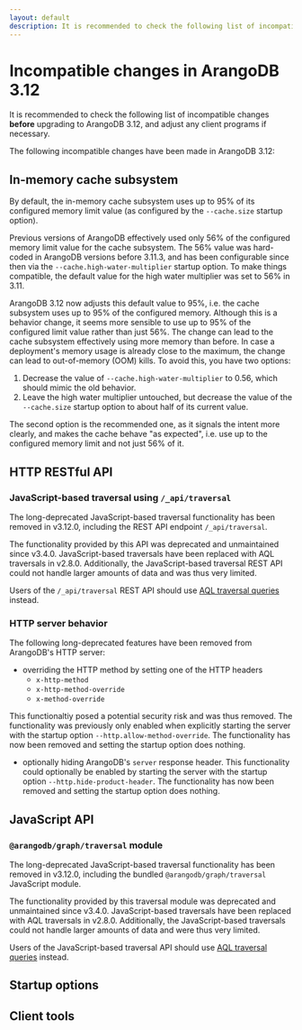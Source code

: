 ```yaml
---
layout: default
description: It is recommended to check the following list of incompatible changes before upgrading to ArangoDB 3.12
---
```

# Incompatible changes in ArangoDB 3.12

It is recommended to check the following list of incompatible changes **before**
upgrading to ArangoDB 3.12, and adjust any client programs if necessary.

The following incompatible changes have been made in ArangoDB 3.12:

## In-memory cache subsystem

By default, the in-memory cache subsystem uses up to 95% of its configured
memory limit value (as configured by the `--cache.size` startup option).

Previous versions of ArangoDB effectively used only 56% of the configured memory
limit value for the cache subsystem. The 56% value was hard-coded in ArangoDB
versions before 3.11.3, and has been configurable since then via the 
`--cache.high-water-multiplier` startup option. To make things compatible, the 
default value for the high water multiplier was set to 56% in 3.11.

ArangoDB 3.12 now adjusts this default value to 95%, i.e. the cache subsystem
uses up to 95% of the configured memory. Although this is a behavior
change, it seems more sensible to use up to 95% of the configured limit value 
rather than just 56%.
The change can lead to the cache subsystem effectively using more memory than
before. In case a deployment's memory usage is already close to the maximum,
the change can lead to out-of-memory (OOM) kills. To avoid this, you have
two options:

1. Decrease the value of `--cache.high-water-multiplier` to 0.56, which should
   mimic the old behavior.
2. Leave the high water multiplier untouched, but decrease the value of the 
   `--cache.size` startup option to about half of its current value.

The second option is the recommended one, as it signals the intent more clearly,
and makes the cache behave "as expected", i.e. use up to the configured
memory limit and not just 56% of it.

## HTTP RESTful API

### JavaScript-based traversal using `/_api/traversal`

The long-deprecated JavaScript-based traversal functionality has been removed
in v3.12.0, including the REST API endpoint `/_api/traversal`.

The functionality provided by this API was deprecated and unmaintained since
v3.4.0. JavaScript-based traversals have been replaced with AQL traversals in
v2.8.0. Additionally, the JavaScript-based traversal REST API could not handle
larger amounts of data and was thus very limited.

Users of the `/_api/traversal` REST API should use
[AQL traversal queries](aql/graphs-traversals.html) instead.

### HTTP server behavior

The following long-deprecated features have been removed from ArangoDB's HTTP
server:

* overriding the HTTP method by setting one of the HTTP headers
  - `x-http-method`
  - `x-http-method-override`
  - `x-method-override`
 
 This functionaltiy posed a potential security risk and was thus removed.
 The functionality was previously only enabled when explicitly starting the 
 server with the startup option `--http.allow-method-override`.
 The functionality has now been removed and setting the startup option does
 nothing.

* optionally hiding ArangoDB's `server` response header. This functionality
  could optionally be enabled by starting the server with the startup option
  `--http.hide-product-header`.
  The functionality has now been removed and setting the startup option does
  nothing.

## JavaScript API

### `@arangodb/graph/traversal` module

The long-deprecated JavaScript-based traversal functionality has been removed in
v3.12.0, including the bundled `@arangodb/graph/traversal` JavaScript module.

The functionality provided by this traversal module was deprecated and
unmaintained since v3.4.0. JavaScript-based traversals have been replaced with
AQL traversals in v2.8.0. Additionally, the JavaScript-based traversals could
not handle larger amounts of data and were thus very limited.

Users of the JavaScript-based traversal API should use
[AQL traversal queries](aql/graphs-traversals.html) instead.

## Startup options



## Client tools

